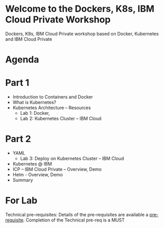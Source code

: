 

# Welcome to the Dockers, K8s, IBM Cloud Private Workshop 

Dockers, K8s, IBM Cloud Private workshop based on Docker, Kubernetes and IBM Cloud Private

# Agenda

# Part 1
* Introduction to Containers and Docker
* What is Kubernetes?	
* Kubernetes Architecture – Resources
  * Lab 1: Docker, 
  * Lab 2: Kubernetes Cluster – IBM Cloud

# Part 2

* YAML
  * Lab 3: Deploy on Kubernetes Cluster – IBM Cloud
* Kubernetes @ IBM
* ICP – IBM Cloud Private – Overview, Demo
* Helm - Overview, Demo
* Summary

# For Lab

Technical pre-requisites:
Details of the pre-requisites are available a [pre-requisite](https://ibm.ent.box.com/s/hmq4q823bfq85mr2mfi8917qfwiwwxt5). 
Completion of the Technical pre-req is a MUST 





